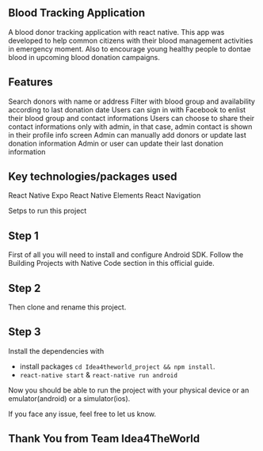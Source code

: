 ## Blood Tracking Application
A blood donor tracking application with react native. This app was developed to help common citizens with their blood management activities in emergency moment. Also to encourage young healthy people to dontae blood in upcoming blood donation campaigns.


## Features
Search donors with name or address
Filter with blood group and availability according to last donation date
Users can sign in with Facebook to enlist their blood group and contact informations
Users can choose to share their contact informations only with admin, in that case, admin contact is shown in their profile info screen
Admin can manually add donors or update last donation information
Admin or user can update their last donation information

## Key technologies/packages used
React Native Expo 
React Native Elements
React Navigation

Setps to run this project

## Step 1
First of all you will need to install and configure Android SDK. Follow the Building Projects with Native Code section in this official guide.

## Step 2
Then clone and rename this project.

## Step 3
Install the dependencies with 
- install packages `cd Idea4theworld_project && npm install`.
- `react-native start` & `react-native run android`

Now you should be able to run the project with your physical device or an emulator(android) or a simulator(ios).

If you face any issue, feel free to let us know.

## Thank You from Team Idea4TheWorld
